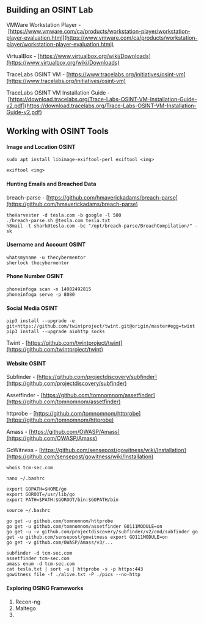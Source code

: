 
## Building an OSINT Lab
VMWare Workstation Player - [https://www.vmware.com/ca/products/workstation-player/workstation-player-evaluation.html](https://www.vmware.com/ca/products/workstation-player/workstation-player-evaluation.html)

VirtualBox - [https://www.virtualbox.org/wiki/Downloads](https://www.virtualbox.org/wiki/Downloads)

TraceLabs OSINT VM - [https://www.tracelabs.org/initiatives/osint-vm](https://www.tracelabs.org/initiatives/osint-vm)

TraceLabs OSINT VM Installation Guide - [https://download.tracelabs.org/Trace-Labs-OSINT-VM-Installation-Guide-v2.pdf](https://download.tracelabs.org/Trace-Labs-OSINT-VM-Installation-Guide-v2.pdf)



## Working with OSINT Tools

#### Image and Location OSINT
```
sudo apt install libimage-exiftool-perl exiftool <img>

exiftool <img>
```

#### Hunting Emails and Breached Data
breach-parse - [https://github.com/hmaverickadams/breach-parse](https://github.com/hmaverickadams/breach-parse)

```
theHarvester -d tesla.com -b google -l 500
./breach-parse.sh @tesla.com tesla.txt 
h8mail -t shark@tesla.com -bc "/opt/breach-parse/BreachCompilation/" -sk
```

#### Username and Account OSINT
```
whatsmyname -u thecybermentor 
sherlock thecybermentor
```

#### Phone Number OSINT
```
phoneinfoga scan -n 14082492815 
phoneinfoga serve -p 8080
```

#### Social Media OSINT
```
pip3 install --upgrade -e git+https://github.com/twintproject/twint.git@origin/master#egg=twint 
pip3 install --upgrade aiohttp_socks
```
Twint - [https://github.com/twintproject/twint](https://github.com/twintproject/twint)

#### Website OSINT
Subfinder - [https://github.com/projectdiscovery/subfinder](https://github.com/projectdiscovery/subfinder)

Assetfinder - [https://github.com/tomnomnom/assetfinder](https://github.com/tomnomnom/assetfinder)

httprobe - [https://github.com/tomnomnom/httprobe](https://github.com/tomnomnom/httprobe)

Amass - [https://github.com/OWASP/Amass](https://github.com/OWASP/Amass)

GoWitness - [https://github.com/sensepost/gowitness/wiki/Installation](https://github.com/sensepost/gowitness/wiki/Installation)

```
whois tcm-sec.com 

nano ~/.bashrc 

export GOPATH=$HOME/go 
export GOROOT=/usr/lib/go 
export PATH=$PATH:$GOROOT/bin:$GOPATH/bin 

source ~/.bashrc 

go get -u github.com/tomnomnom/httprobe 
go get -u github.com/tomnomnom/assetfinder GO111MODULE=on 
go get -u -v github.com/projectdiscovery/subfinder/v2/cmd/subfinder go get -u github.com/sensepost/gowitness export GO111MODULE=on 
go get -v github.com/OWASP/Amass/v3/... 

subfinder -d tcm-sec.com 
assetfinder tcm-sec.com 
amass enum -d tcm-sec.com 
cat tesla.txt | sort -u | httprobe -s -p https:443 
gowitness file -f ./alive.txt -P ./pics --no-http
```


#### Exploring OSING Frameworks

1. Recon-ng
2. Maltego
3. 